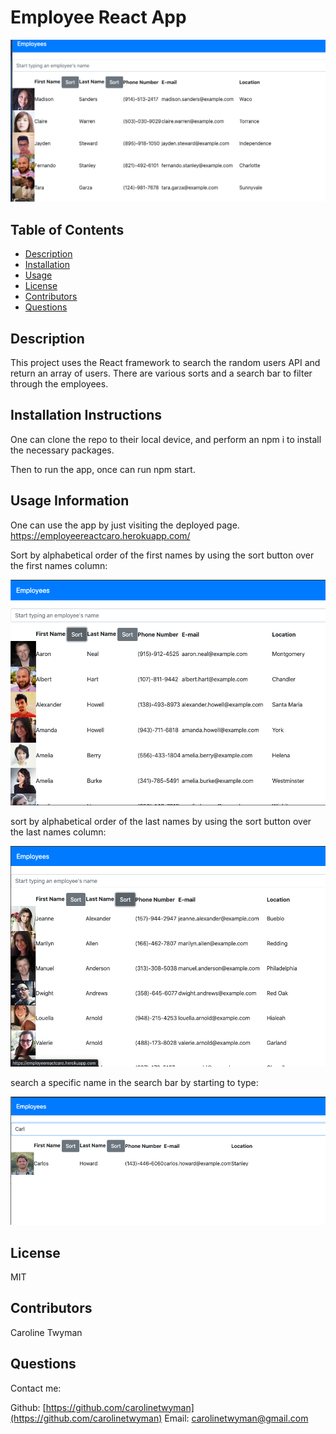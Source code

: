 
  
# Employee React App

![project image](./imgs/home.png)

## Table of Contents
* [Description](#description)
* [Installation](#installation)
* [Usage](#usage)
* [License](#license)
* [Contributors](#contributors)
* [Questions](#questions)

## Description
This project uses the React framework to search the random users API and return an array of users. There are various sorts and a search bar to filter through the employees.

## Installation Instructions
One can clone the repo to their local device, and perform an npm i to install the necessary packages. 

Then to run the app, once can run npm start. 

## Usage Information
One can use the app by just visiting the deployed page. https://employeereactcaro.herokuapp.com/

Sort by alphabetical order of the first names by using the sort button over the first names column:

![first name sort image](./imgs/firstnamesort.png)

sort by alphabetical order of the last names by using the sort button over the last names column:

![last name sort image](./imgs/lastnamesort.png)

search a specific name in the search bar by starting to type:

![search function image](./imgs/sorted.png)

## License
MIT

## Contributors
Caroline Twyman

## Questions
Contact me:

Github: [https://github.com/carolinetwyman](https://github.com/carolinetwyman)
Email: [carolinetwyman@gmail.com](carolinetwyman@gmail.com)
